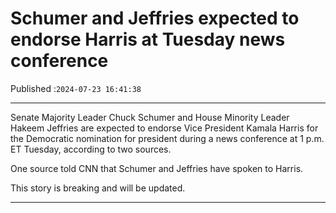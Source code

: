 # Schumer and Jeffries expected to endorse Harris at Tuesday news conference

Published :`2024-07-23 16:41:38`

---

Senate Majority Leader Chuck Schumer and House Minority Leader Hakeem Jeffries are expected to endorse Vice President Kamala Harris for the Democratic nomination for president during a news conference at 1 p.m. ET Tuesday, according to two sources.

One source told CNN that Schumer and Jeffries have spoken to Harris.

This story is breaking and will be updated.

---

